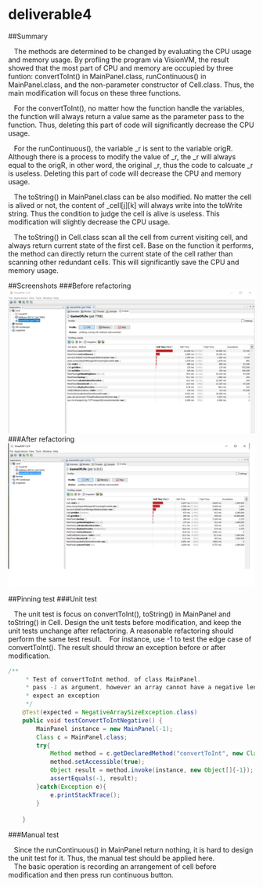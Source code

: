 # deliverable4
##Summary

    The methods are determined to be changed by evaluating the CPU usage and memory usage.  By profling the program via VisionVM, the result showed that the most part of CPU and memory are occupied by three funtion: convertToInt() in MainPanel.class, runContinuous() in MainPanel.class, and the non-parameter constructor of Cell.class.  Thus, the main modification will focus on these three functions.
    
    For the convertToInt(), no matter how the function handle the variables, the function will always return a value same as the parameter pass to the function.  Thus, deleting this part of code will significantly decrease the CPU usage.
    
    For the runContinuous(), the variable _r is sent to the variable origR.  Although there is a process to modify the value of _r, the _r will always equal to the origR, in other word, the original _r, thus the code to calcuate _r is useless.  Deleting this part of code will decrease the CPU and memory usage.  
    
    The toString() in MainPanel.class can be also modified.  No matter the cell is alived or not, the content of _cell[j][k] will always write into the toWrite string.  Thus the condition to judge the  cell is alive is useless. This modification will slightly decrease the CPU usage.
    
    The toString() in Cell.class scan all the cell from current visiting cell, and always return current state of the first cell.  Base on the function it performs, the method can directly return the current state of the cell rather than scanning other redundant cells.  This will significantly save the CPU and memory usage.
    
##Screenshots
###Before refactoring
![](https://github.com/Kururu1992/deliverable4/blob/master/screenshot/origin1.jpg)
###After refactoring
![](https://github.com/Kururu1992/deliverable4/blob/master/screenshot/modify3.jpg)

##Pinning test
###Unit test

    The unit test is focus on convertToInt(), toString() in MainPanel and toString() in Cell.  Design the unit tests before modification, and keep the unit tests unchange after refactoring.  A reasonable refactoring should perform the same test result.
    For instance, use -1 to test the edge case of convertToInt().  The result should throw an exception before or after modification.  
    
```Java
/**
     * Test of convertToInt method, of class MainPanel.
     * pass -1 as argument, however an array cannot have a negative length
     * expect an exception
     */
    @Test(expected = NegativeArraySizeException.class)
    public void testConvertToIntNegative() {
        MainPanel instance = new MainPanel(-1);
        Class c = MainPanel.class;
        try{
            Method method = c.getDeclaredMethod("convertToInt", new Class[]{int.class});
            method.setAccessible(true);
            Object result = method.invoke(instance, new Object[]{-1});
            assertEquals(-1, result);
        }catch(Exception e){
            e.printStackTrace();
        }
        
    }
```

###Manual test

    Since the runContinuous() in MainPanel return nothing, it is hard to design the unit test for it.  Thus, the manual test should be applied here.  
    The basic operation is recording an arrangement of cell before modification and then press run continuous button.                                
      
    
